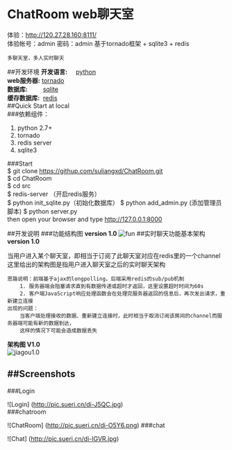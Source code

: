# ChatRoom web聊天室        
体验：http://120.27.28.160:8111/            
体验帐号：admin  密码：admin
基于tornado框架 + sqlite3 + redis 

    多聊天室，多人实时聊天
##开发环境
**开发语言:**&nbsp;&nbsp;&nbsp;&nbsp;&nbsp;[python](https://www.python.org/)        
**web服务器:**&nbsp;[tornado](http://www.tornadoweb.org/en/stable/)    
**数据库:**&nbsp;&nbsp;&nbsp;&nbsp;&nbsp;&nbsp;&nbsp;&nbsp;&nbsp;[sqlite](https://www.sqlite.org/)     
**缓存数据库:**&nbsp;&nbsp;[redis](http://redis.io/)    
##Quick Start at local    
###依赖组件：   
1. python 2.7+
2. tornado
3. redis server
4. sqlite3   
  
###Start    
$ git clone https://githup.com/suliangxd/ChatRoom.git   
$ cd ChatRoom      
$ cd src    
$ redis-server  （开启redis服务）          
$ python init_sqlite.py（初始化数据库）
$ python add_admin.py (添加管理员脚本)
$ python server.py    
then open your browser and type http://127.0.0.1:8000       

##开发说明
###功能结构图
**version 1.0**
![fun](http://i.niupic.com/images/2015/08/04/55c0a1aac44c8.jpg)
##实时聊天功能基本架构
**version 1.0**     

当用户进入某个聊天室，即相当于订阅了此聊天室对应在redis里的一个channel      
这里给出的架构图是指用户进入聊天室之后的实时聊天架构   
        
    思路说明：前端基于ajax的longpolling，后端采用redis的sub/pub机制
        1. 服务器端会阻塞请求直到有数据传递或超时才返回，这里设置超时时间为60s
        2. 客户端JavaScript响应处理函数会在处理完服务器返回的信息后，再次发出请求，重新建立连接
    出现的问题：
        当客户端处理接收的数据、重新建立连接时，此时相当于取消订阅该房间的channel而服务器端可能有新的数据到达，
        这样的情况下可能会造成数据丢失     
**架构图 V1.0**     
![jiagou1.0](http://i.niupic.com/images/2015/08/05/55c1775f7bed6.jpg)

##Screenshots     
--
###Login    

![Login] (http://pic.sueri.cn/di-J5QC.jpg)   
###chatroom

![ChatRoom] (http://pic.sueri.cn/di-O5Y6.png)
###chat   

![Chat] (http://pic.sueri.cn/di-IGVR.jpg)
